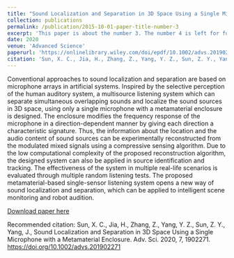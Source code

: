 ```yaml
---
title: "Sound Localization and Separation in 3D Space Using a Single Microphone with a Metamaterial Enclosure"
collection: publications
permalink: /publication/2015-10-01-paper-title-number-3
excerpt: 'This paper is about the number 3. The number 4 is left for future work.'
date: 2020
venue: 'Advanced Science'
paperurl: 'https://onlinelibrary.wiley.com/doi/epdf/10.1002/advs.201902271'
citation: 'Sun, X. C., Jia, H., Zhang, Z., Yang, Y. Z., Sun, Z. Y., Yang, J., Sound Localization and Separation in 3D Space Using a Single Microphone with a Metamaterial Enclosure. Adv. Sci. 2020, 7, 1902271. https://doi.org/10.1002/advs.201902271'
---
```

Conventional approaches to sound localization and separation are based on microphone arrays in artificial systems. Inspired by the selective perception of the human auditory system, a multisource listening system which can separate simultaneous overlapping sounds and localize the sound sources in 3D space, using only a single microphone with a metamaterial enclosure is designed. The enclosure modifies the frequency response of the microphone in a direction-dependent manner by giving each direction a characteristic signature. Thus, the information about the location and the audio content of sound sources can be experimentally reconstructed from the modulated mixed signals using a compressive sensing algorithm. Due to the low computational complexity of the proposed reconstruction algorithm, the designed system can also be applied in source identification and tracking. The effectiveness of the system in multiple real-life scenarios is evaluated through multiple random listening tests. The proposed metamaterial-based single-sensor listening system opens a new way of sound localization and separation, which can be applied to intelligent scene monitoring and robot audition.

[Download paper here](https://onlinelibrary.wiley.com/doi/epdf/10.1002/advs.201902271)

Recommended citation: Sun, X. C., Jia, H., Zhang, Z., Yang, Y. Z., Sun, Z. Y., Yang, J., Sound Localization and Separation in 3D Space Using a Single Microphone with a Metamaterial Enclosure. Adv. Sci. 2020, 7, 1902271. https://doi.org/10.1002/advs.201902271
